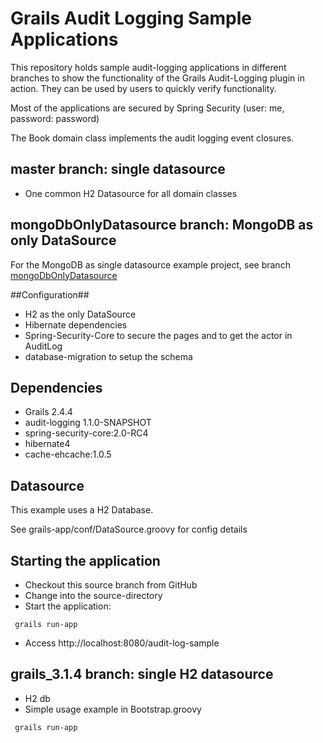 # Grails Audit Logging Sample Applications #
 
This repository holds sample audit-logging applications in different branches to show the functionality of the Grails Audit-Logging plugin in action.
They can be used by users to quickly verify functionality.

Most of the applications are secured by Spring Security (user: me, password: password)

The Book domain class implements the audit logging event closures.

## master branch: single datasource ##

 * One common H2 Datasource for all domain classes 

## mongoDbOnlyDatasource branch: MongoDB as only DataSource ##
For the MongoDB as single datasource example project, see branch [mongoDbOnlyDatasource](https://github.com/robertoschwald/grails-audit-logging-plugin-examples/tree/mongoDbOnlyDatasource)

##Configuration##
 
 - H2 as the only DataSource
 - Hibernate dependencies
 - Spring-Security-Core to secure the pages and to get the actor in AuditLog
 - database-migration to setup the schema
 
## Dependencies ##

 * Grails 2.4.4
 * audit-logging 1.1.0-SNAPSHOT
 * spring-security-core:2.0-RC4
 * hibernate4
 * cache-ehcache:1.0.5

## Datasource ##
 This example uses a H2 Database.
 
 See grails-app/conf/DataSource.groovy for config details


## Starting the application ##
 * Checkout this source branch from GitHub
 * Change into the source-directory
 * Start the application: 
 
```
 grails run-app
```
 * Access http://localhost:8080/audit-log-sample


## grails_3.1.4 branch: single H2 datasource ##
 * H2 db
 * Simple usage example in Bootstrap.groovy

```
 grails run-app
```

